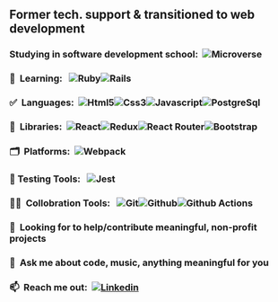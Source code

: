 
## Former tech. support & transitioned to web development

### Studying in software development school: &nbsp;![Microverse](https://img.shields.io/badge/Microverse-blueviolet?style=for-the-badge&logo=appveyor)

### :triangular_ruler: &nbsp;Learning: &nbsp; ![Ruby](https://img.shields.io/badge/Ruby-CC342D?style=for-the-badge&logo=ruby&logoColor=white)![Rails](https://img.shields.io/badge/Ruby_on_Rails-CC0000?style=for-the-badge&logo=ruby-on-rails&logoColor=white)
### :white_check_mark: &nbsp;Languages:  &nbsp;![Html5](https://img.shields.io/badge/HTML5-E34F26?style=for-the-badge&logo=html5&logoColor=white)![Css3](https://img.shields.io/badge/CSS-239120?&style=for-the-badge&logo=css3&logoColor=white)![Javascript](https://img.shields.io/badge/JavaScript-F7DF1E?style=for-the-badge&logo=javascript&logoColor=black)![PostgreSql](https://img.shields.io/badge/PostgreSQL-316192?style=for-the-badge&logo=postgresql&logoColor=white) 
### :open_file_folder:&nbsp;  Libraries: &nbsp;![React](https://img.shields.io/badge/React-20232A?style=for-the-badge&logo=react&logoColor=61DAFB)![Redux](https://img.shields.io/badge/Redux-593D88?style=for-the-badge&logo=redux&logoColor=white)![React Router](https://img.shields.io/badge/React_Router-CA4245?style=for-the-badge&logo=react-router&logoColor=white)![Bootstrap](https://img.shields.io/badge/Bootstrap-563D7C?style=for-the-badge&logo=bootstrap&logoColor=white)
### :card_index_dividers: &nbsp;Platforms: &nbsp;![Webpack](https://img.shields.io/badge/Webpack-8DD6F9?style=for-the-badge&logo=Webpack&logoColor=white)
### :hammer: Testing Tools: &nbsp; ![Jest](https://img.shields.io/badge/Jest-C21325?style=for-the-badge&logo=jest&logoColor=white)
### :technologist:&nbsp; Collobration Tools: &nbsp;&nbsp;![Git](https://img.shields.io/badge/git-%23F05033.svg?style=for-the-badge&logo=git&logoColor=white)![Github](https://img.shields.io/badge/github-%23121011.svg?style=for-the-badge&logo=github&logoColor=white)![Github Actions](https://img.shields.io/badge/GitHub_Actions-2088FF?style=for-the-badge&logo=github-actions&logoColor=white)
### 🤔  &nbsp;Looking for to help/contribute meaningful, non-profit projects
### 💬  &nbsp;Ask me about code, music, anything meaningful for you
### 📫  &nbsp;Reach me out: &nbsp;[![Linkedin](https://img.shields.io/badge/LinkedIn-0077B5?style=for-the-badge&logo=linkedin&logoColor=white)](https://www.linkedin.com/in/yigitmersin)
<!--
- 🤔 I’m looking for help with ...
- 👯 I’m currently collaborating with pair programming in Microverse
- ⚡ Fun fact: ...
-->





